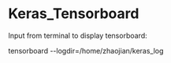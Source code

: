 # Keras_Tensorboard

Input from terminal to display tensorboard:

tensorboard --logdir=/home/zhaojian/keras_log
